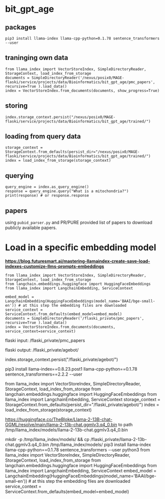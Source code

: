 # bit_gpt_age


## packages

```
pip3 install llama-index llama-cpp-python=0.1.78 sentence_transformers --user

```

## traninging own data

```
from llama_index import VectorStoreIndex, SimpleDirectoryReader, StorageContext, load_index_from_storage
documents = SimpleDirectoryReader('/nexus/posix0/MAGE-flaski/service/projects/data/Bioinformatics/bit_gpt_age/pmc_papers', recursive=True ).load_data()
index = VectorStoreIndex.from_documents(documents, show_progress=True)
```

## storing 
```
index.storage_context.persist("/nexus/posix0/MAGE-flaski/service/projects/data/Bioinformatics/bit_gpt_age/trained/") 
```

## loading from query data
```
storage_context = StorageContext.from_defaults(persist_dir="/nexus/posix0/MAGE-flaski/service/projects/data/Bioinformatics/bit_gpt_age/trained/")
index = load_index_from_storage(storage_context)
```

## querying
```
query_engine = index.as_query_engine()
response = query_engine.query("What is a mitochondria?")
print(response) # or response.response
```

## papers

using `pubid_parser.py` and PR/PURE provided list of papers to download publicly available papers.

# Load in a specific embedding model

**https://blog.futuresmart.ai/mastering-llamaindex-create-save-load-indexes-customize-llms-prompts-embeddings**


```
from llama_index import VectorStoreIndex, SimpleDirectoryReader, StorageContext, load_index_from_storage
from langchain.embeddings.huggingface import HuggingFaceEmbeddings
from llama_index import LangchainEmbedding, ServiceContext

embed_model = LangchainEmbedding(HuggingFaceEmbeddings(model_name='BAAI/bge-small-en')) # at this step the embedding files are downloaded
service_context = ServiceContext.from_defaults(embed_model=embed_model)
documents = SimpleDirectoryReader('/flaski_private/pmc_papers', recursive=True ).load_data()
index = VectorStoreIndex.from_documents(documents, service_context=service_context)
```

flaski input: /flaski_private/pmc_papers

flaski output: /flaski_private/agebot/





index.storage_context.persist("/flaski_private/agebot/") 

pip3 install llama-index==0.8.23.post1 llama-cpp-python==0.1.78 sentence_transformers==2.2.2 --user

from llama_index import VectorStoreIndex, SimpleDirectoryReader, StorageContext, load_index_from_storage
from langchain.embeddings.huggingface import HuggingFaceEmbeddings
from llama_index import LangchainEmbedding, ServiceContext
storage_context = StorageContext.from_defaults(persist_dir="/flaski_private/agebot/")
index = load_index_from_storage(storage_context)


https://huggingface.co/TheBloke/Llama-2-13B-chat-GGML/resolve/main/llama-2-13b-chat.ggmlv3.q4_0.bin to path /tmp/llama_index/models/llama-2-13b-chat.ggmlv3.q4_0.bin


mkdir -p /tmp/llama_index/models/ && cp /flaski_private/llama-2-13b-chat.ggmlv3.q4_0.bin /tmp/llama_index/models/
pip3 install llama-index llama-cpp-python==0.1.78 sentence_transformers --user
python3
from llama_index import VectorStoreIndex, SimpleDirectoryReader, StorageContext, load_index_from_storage
from langchain.embeddings.huggingface import HuggingFaceEmbeddings
from llama_index import LangchainEmbedding, ServiceContext
embed_model = LangchainEmbedding(HuggingFaceEmbeddings(model_name='BAAI/bge-small-en')) # at this step the embedding files are downloaded
service_context = ServiceContext.from_defaults(embed_model=embed_model)



